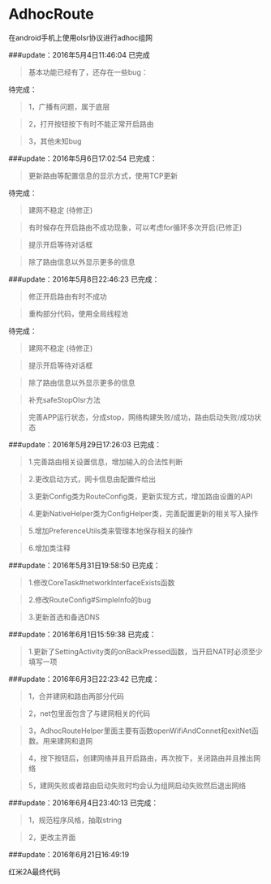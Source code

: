 # AdhocRoute
在android手机上使用olsr协议进行adhoc组网

###update：2016年5月4日11:46:04
已完成

>基本功能已经有了，还存在一些bug：

待完成：

> 1，广播有问题，属于底层

> 2，打开按钮按下有时不能正常开启路由

> 3，其他未知bug

###update：2016年5月6日17:02:54
已完成：

>更新路由等配置信息的显示方式，使用TCP更新

待完成：

> 建网不稳定 (待修正)

> 有时候存在开启路由不成功现象，可以考虑for循环多次开启(已修正)

> 提示开启等待对话框

> 除了路由信息以外显示更多的信息

###update：2016年5月8日22:46:23
已完成：

> 修正开启路由有时不成功

> 重构部分代码，使用全局线程池

待完成：

> 建网不稳定 (待修正)

> 提示开启等待对话框

> 除了路由信息以外显示更多的信息

> 补充safeStopOlsr方法

> 完善APP运行状态，分成stop，网络构建失败/成功，路由启动失败/成功状态

###update：2016年5月29日17:26:03
已完成：

> 1.完善路由相关设置信息，增加输入的合法性判断

> 2.更改启动方式，网卡信息由配置件给出

> 3.更新Config类为RouteConfig类，更新实现方式，增加路由设置的API

> 4.更新NativeHelper类为ConfigHelper类，完善配置更新的相关写入操作

> 5.增加PreferenceUtils类来管理本地保存相关的操作

> 6.增加类注释

###update：2016年5月31日19:58:50
已完成：

> 1.修改CoreTask#networkInterfaceExists函数

> 2.修改RouteConfig#SimpleInfo的bug

> 3.更新首选和备选DNS


###update：2016年6月1日15:59:38
已完成：

> 1.更新了SettingActivity类的onBackPressed函数，当开启NAT时必须至少填写一项

###update：2016年6月3日22:23:42
已完成：

> 1，合并建网和路由两部分代码

> 2，net包里面包含了与建网相关的代码

> 3，AdhocRouteHelper里面主要有函数openWifiAndConnet和exitNet函数。用来建网和退网

> 4，按下按钮后，创建网络并且开启路由，再次按下，关闭路由并且推出网络

> 5，建网失败或者路由启动失败时均会认为组网启动失败然后退出网络

###update：2016年6月4日23:40:13
已完成：

> 1，规范程序风格，抽取string

> 2，更改主界面

###update：2016年6月21日16:49:19

红米2A最终代码